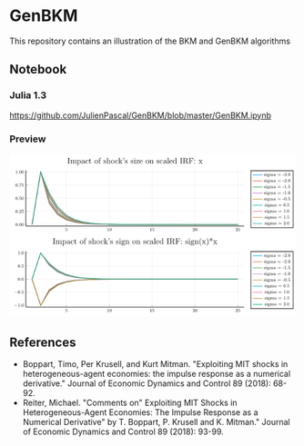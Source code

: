 # GenBKM

This repository contains an illustration of the BKM and GenBKM algorithms

## Notebook

### Julia 1.3

https://github.com/JulienPascal/GenBKM/blob/master/GenBKM.ipynb

### Preview

![alt text](https://github.com/JulienPascal/GenBKM/blob/master/GenBKM_files/GenBKM_11_0.png)

## References

* Boppart, Timo, Per Krusell, and Kurt Mitman. "Exploiting MIT shocks in heterogeneous-agent economies: the impulse response as a numerical derivative." Journal of Economic Dynamics and Control 89 (2018): 68-92.
* Reiter, Michael. "Comments on" Exploiting MIT Shocks in Heterogeneous-Agent Economies: The Impulse Response as a Numerical Derivative" by T. Boppart, P. Krusell and K. Mitman." Journal of Economic Dynamics and Control 89 (2018): 93-99.
